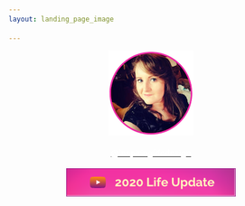 ```yaml
---
layout: landing_page_image

---
```

<center>
<img src='/i/cory-circle.png' alt='Profile image of Corinna'>
<h4>
<a href="https://www.instagram.com/inspiringlifedesign/" target="_blank" rel="noopener"><span style="color:white">@inspiringlifedesign</span></a>
</h4>
<a href="https://www.youtube.com/watch?v=5Om6In9XYFY" target="_blank" rel="noopener"><img src='/i/Buttons/instagram/youtube.png' alt='link to 2020 Life Update video on YouTube' /></a>
</center>
<br />
